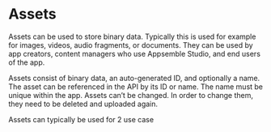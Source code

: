 # Assets

Assets can be used to store binary data. Typically this is used for example for images, videos,
audio fragments, or documents. They can be used by app creators, content managers who use Appsemble
Studio, and end users of the app.

Assets consist of binary data, an auto-generated ID, and optionally a name. The asset can be
referenced in the API by its ID or name. The name must be unique within the app. Assets can’t be
changed. In order to change them, they need to be deleted and uploaded again.

Assets can typically be used for 2 use case